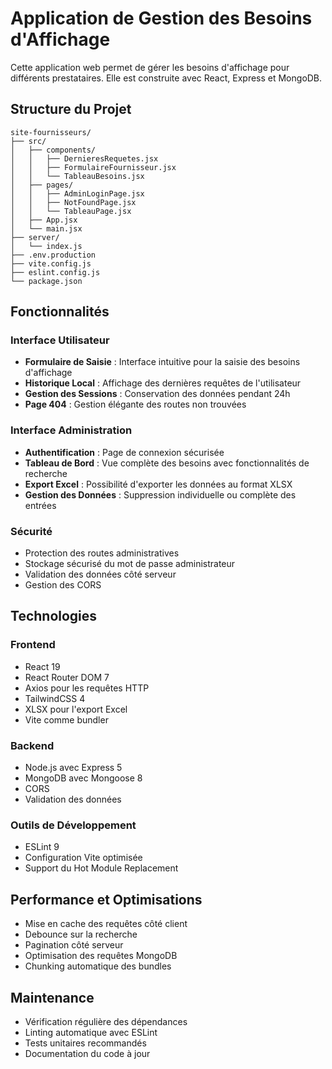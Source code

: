 # Application de Gestion des Besoins d'Affichage

Cette application web permet de gérer les besoins d'affichage pour différents prestataires. Elle est construite avec React, Express et MongoDB.

## Structure du Projet

```
site-fournisseurs/
├── src/
│   ├── components/
│   │   ├── DernieresRequetes.jsx
│   │   ├── FormulaireFournisseur.jsx
│   │   └── TableauBesoins.jsx
│   ├── pages/
│   │   ├── AdminLoginPage.jsx
│   │   ├── NotFoundPage.jsx
│   │   └── TableauPage.jsx
│   ├── App.jsx
│   └── main.jsx
├── server/
│   └── index.js
├── .env.production
├── vite.config.js
├── eslint.config.js
└── package.json
```

## Fonctionnalités

### Interface Utilisateur
- **Formulaire de Saisie** : Interface intuitive pour la saisie des besoins d'affichage
- **Historique Local** : Affichage des dernières requêtes de l'utilisateur
- **Gestion des Sessions** : Conservation des données pendant 24h
- **Page 404** : Gestion élégante des routes non trouvées

### Interface Administration
- **Authentification** : Page de connexion sécurisée
- **Tableau de Bord** : Vue complète des besoins avec fonctionnalités de recherche
- **Export Excel** : Possibilité d'exporter les données au format XLSX
- **Gestion des Données** : Suppression individuelle ou complète des entrées

### Sécurité
- Protection des routes administratives
- Stockage sécurisé du mot de passe administrateur
- Validation des données côté serveur
- Gestion des CORS

## Technologies

### Frontend
- React 19
- React Router DOM 7
- Axios pour les requêtes HTTP
- TailwindCSS 4
- XLSX pour l'export Excel
- Vite comme bundler

### Backend
- Node.js avec Express 5
- MongoDB avec Mongoose 8
- CORS
- Validation des données

### Outils de Développement
- ESLint 9
- Configuration Vite optimisée
- Support du Hot Module Replacement

## Performance et Optimisations
- Mise en cache des requêtes côté client
- Debounce sur la recherche
- Pagination côté serveur
- Optimisation des requêtes MongoDB
- Chunking automatique des bundles

## Maintenance
- Vérification régulière des dépendances
- Linting automatique avec ESLint
- Tests unitaires recommandés
- Documentation du code à jour
